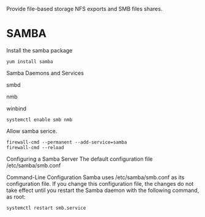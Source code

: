 Provide file-based storage
NFS exports and SMB files shares.

# SAMBA

Install the samba package

```
yum install samba
```

Samba Daemons and Services

smbd

nmb

winbind

```
systemctl enable smb nmb
```

Allow samba serice.

```
firewall-cmd --permanent --add-service=samba
firewall-cmd --reload
```

Configuring a Samba Server
The default configuration file /etc/samba/smb.conf

Command-Line Configuration
Samba uses /etc/samba/smb.conf as its configuration file.
If you change this configuration file, the changes do not take effect until you restart the Samba daemon
with the following command, as root:

```
systemctl restart smb.service
```
